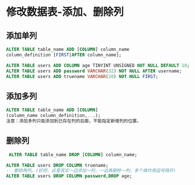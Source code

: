 # 修改数据表-添加、删除列

## 添加单列

```sql
ALTER TABLE table_name ADD [COLUMN] column_name
column_definition [FIRST|AFTER column_name];
```

```sql
ALTER TABLE users ADD COLUMN age TINYINT UNSIGNED NOT NULL DEFAULT 10;
ALTER TABLE users ADD password VARCHAR(32) NOT NULL AFTER username;
ALTER TABLE users ADD truename VARCHAR(20) NOT NULL FIRST;
```

## 添加多列

```sql
ALTER TABLE table_name ADD [COLUMN]
(column_name column_definition,...);
注意：添加多列只能添加到已存在列的后面，不能指定新增列的位置。
```

## 删除列

```sql
 ALTER TABLE table_name DROP [COLUMN] column_name;
```

```sql
ALTER TABLE users DROP COLUMN truename;
-- 删除两列。(好吧，这里其实一边添加一列，一边再删除一列，多个操作用逗号隔开)
ALTER TABLE users DROP COLUMN password,DROP age;
```

